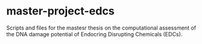 # master-project-edcs
Scripts and files for the mastesr thesis on the computational assessment of the DNA damage potential of Endocring Disrupting Chemicals (EDCs).
